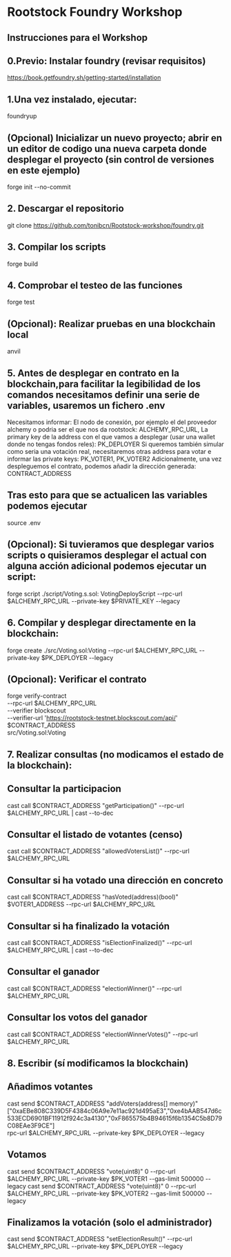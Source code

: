 # Rootstock Foundry Workshop

## Instrucciones para el Workshop

## 0.Previo: Instalar foundry (revisar requisitos)

https://book.getfoundry.sh/getting-started/installation

## 1.Una vez instalado, ejecutar:
foundryup

## (Opcional) Inicializar un nuevo proyecto; abrir en un editor de codigo una nueva carpeta donde desplegar el proyecto (sin control de versiones en este ejemplo)
forge init --no-commit

## 2. Descargar el repositorio

git clone https://github.com/tonibcn/Rootstock-workshop/foundry.git

## 3. Compilar los scripts
forge build

## 4. Comprobar el testeo de las funciones
forge test

## (Opcional): Realizar pruebas en una blockchain local
anvil

## 5. Antes de desplegar en contrato en la blockchain,para facilitar la legibilidad de los comandos necesitamos definir una serie de variables, usaremos un fichero .env
Necesitamos informar:
	El nodo de conexión, por ejemplo el del proveedor alchemy o podria ser el que nos da rootstock:  ALCHEMY_RPC_URL, 
	La primary key de la address con el que vamos a desplegar (usar una wallet donde no tengas fondos reles): PK_DEPLOYER
	Si queremos también simular como seria una votación real, necesitaremos otras address para votar e informar las private keys: PK_VOTER1, PK_VOTER2
	Adicionalmente, una vez despleguemos el contrato, podemos añadir la dirección generada: CONTRACT_ADDRESS

## Tras esto para que se actualicen las variables podemos ejecutar 
source .env

## (Opcional): Si tuvieramos que desplegar varios scripts o quisieramos desplegar el actual con alguna acción adicional podemos ejecutar un script:
forge script ./script/Voting.s.sol: VotingDeployScript --rpc-url $ALCHEMY_RPC_URL --private-key $PRIVATE_KEY --legacy

## 6. Compilar y desplegar directamente en la blockchain:
forge create ./src/Voting.sol:Voting --rpc-url $ALCHEMY_RPC_URL --private-key $PK_DEPLOYER --legacy 

## (Opcional): Verificar el contrato

forge verify-contract \
  --rpc-url $ALCHEMY_RPC_URL \
  --verifier blockscout \
  --verifier-url 'https://rootstock-testnet.blockscout.com/api/' \
  $CONTRACT_ADDRESS \
  src/Voting.sol:Voting

## 7. Realizar consultas (no modicamos el estado de la blockchain):
## Consultar la participacion
cast call $CONTRACT_ADDRESS "getParticipation()" --rpc-url $ALCHEMY_RPC_URL | cast --to-dec
## Consultar el listado de votantes (censo)
cast call $CONTRACT_ADDRESS "allowedVotersList()" --rpc-url $ALCHEMY_RPC_URL
## Consultar si ha votado una dirección en concreto
cast call $CONTRACT_ADDRESS "hasVoted(address)(bool)" $VOTER1_ADDRESS --rpc-url $ALCHEMY_RPC_URL
## Consultar si ha finalizado la votación
cast call $CONTRACT_ADDRESS "isElectionFinalized()" --rpc-url $ALCHEMY_RPC_URL | cast --to-dec
## Consultar el ganador
cast call $CONTRACT_ADDRESS "electionWinner()" --rpc-url $ALCHEMY_RPC_URL
## Consultar los votos del ganador
cast call $CONTRACT_ADDRESS "electionWinnerVotes()" --rpc-url $ALCHEMY_RPC_URL


## 8. Escribir (sí modificamos la blockchain)
## Añadimos votantes
cast send $CONTRACT_ADDRESS "addVoters(address[] memory)" ["0xaEBe808C339D5F4384c06A9e7e11ac921d495aE3","0xe4bAAB547d6c533ECD6901BF11912f924c3a4130","0xF865575b4B94615f6b1354C5b8D79C08EAe3F9CE"] \
rpc-url $ALCHEMY_RPC_URL --private-key $PK_DEPLOYER --legacy

## Votamos
cast send $CONTRACT_ADDRESS "vote(uint8)" 0 --rpc-url $ALCHEMY_RPC_URL --private-key $PK_VOTER1 --gas-limit 500000 --legacy
cast send $CONTRACT_ADDRESS "vote(uint8)" 0 --rpc-url $ALCHEMY_RPC_URL --private-key $PK_VOTER2 --gas-limit 500000 --legacy

## Finalizamos la votación (solo el administrador)
cast send $CONTRACT_ADDRESS "setElectionResult()" --rpc-url $ALCHEMY_RPC_URL --private-key $PK_DEPLOYER --legacy
